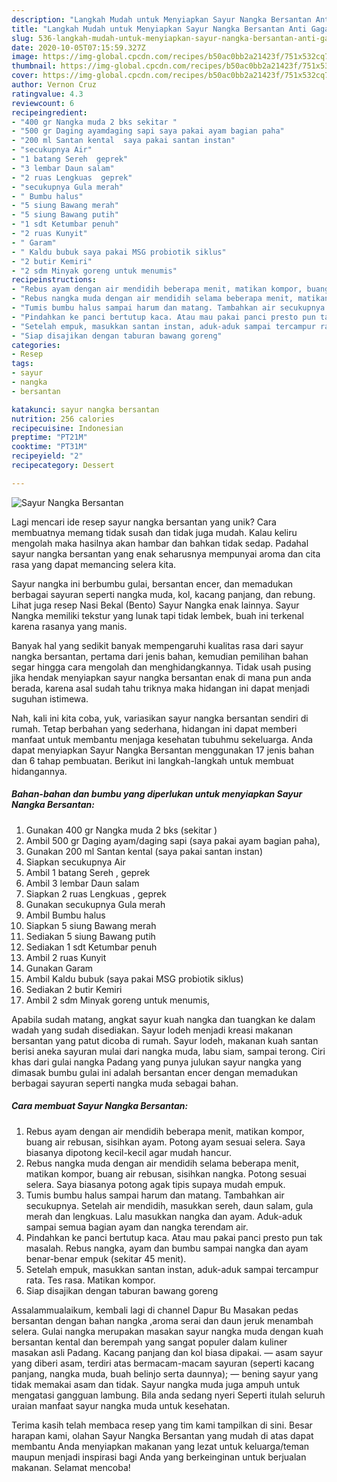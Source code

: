 ```yaml
---
description: "Langkah Mudah untuk Menyiapkan Sayur Nangka Bersantan Anti Gagal"
title: "Langkah Mudah untuk Menyiapkan Sayur Nangka Bersantan Anti Gagal"
slug: 536-langkah-mudah-untuk-menyiapkan-sayur-nangka-bersantan-anti-gagal
date: 2020-10-05T07:15:59.327Z
image: https://img-global.cpcdn.com/recipes/b50ac0bb2a21423f/751x532cq70/sayur-nangka-bersantan-foto-resep-utama.jpg
thumbnail: https://img-global.cpcdn.com/recipes/b50ac0bb2a21423f/751x532cq70/sayur-nangka-bersantan-foto-resep-utama.jpg
cover: https://img-global.cpcdn.com/recipes/b50ac0bb2a21423f/751x532cq70/sayur-nangka-bersantan-foto-resep-utama.jpg
author: Vernon Cruz
ratingvalue: 4.3
reviewcount: 6
recipeingredient:
- "400 gr Nangka muda 2 bks sekitar "
- "500 gr Daging ayamdaging sapi saya pakai ayam bagian paha"
- "200 ml Santan kental  saya pakai santan instan"
- "secukupnya Air"
- "1 batang Sereh  geprek"
- "3 lembar Daun salam"
- "2 ruas Lengkuas  geprek"
- "secukupnya Gula merah"
- " Bumbu halus"
- "5 siung Bawang merah"
- "5 siung Bawang putih"
- "1 sdt Ketumbar penuh"
- "2 ruas Kunyit"
- " Garam"
- " Kaldu bubuk saya pakai MSG probiotik siklus"
- "2 butir Kemiri"
- "2 sdm Minyak goreng untuk menumis"
recipeinstructions:
- "Rebus ayam dengan air mendidih beberapa menit, matikan kompor, buang air rebusan, sisihkan ayam. Potong ayam sesuai selera. Saya biasanya dipotong kecil-kecil agar mudah hancur."
- "Rebus nangka muda dengan air mendidih selama beberapa menit, matikan kompor, buang air rebusan, sisihkan nangka. Potong sesuai selera. Saya biasanya potong agak tipis supaya mudah empuk."
- "Tumis bumbu halus sampai harum dan matang. Tambahkan air secukupnya. Setelah air mendidih, masukkan sereh, daun salam, gula merah dan lengkuas. Lalu masukkan nangka dan ayam. Aduk-aduk sampai semua bagian ayam dan nangka terendam air."
- "Pindahkan ke panci bertutup kaca. Atau mau pakai panci presto pun tak masalah. Rebus nangka, ayam dan bumbu sampai nangka dan ayam benar-benar empuk (sekitar 45 menit)."
- "Setelah empuk, masukkan santan instan, aduk-aduk sampai tercampur rata. Tes rasa. Matikan kompor."
- "Siap disajikan dengan taburan bawang goreng"
categories:
- Resep
tags:
- sayur
- nangka
- bersantan

katakunci: sayur nangka bersantan 
nutrition: 256 calories
recipecuisine: Indonesian
preptime: "PT21M"
cooktime: "PT31M"
recipeyield: "2"
recipecategory: Dessert

---
```



![Sayur Nangka Bersantan](https://img-global.cpcdn.com/recipes/b50ac0bb2a21423f/751x532cq70/sayur-nangka-bersantan-foto-resep-utama.jpg)

Lagi mencari ide resep sayur nangka bersantan yang unik? Cara membuatnya memang tidak susah dan tidak juga mudah. Kalau keliru mengolah maka hasilnya akan hambar dan bahkan tidak sedap. Padahal sayur nangka bersantan yang enak seharusnya mempunyai aroma dan cita rasa yang dapat memancing selera kita.

Sayur nangka ini berbumbu gulai, bersantan encer, dan memadukan berbagai sayuran seperti nangka muda, kol, kacang panjang, dan rebung. Lihat juga resep Nasi Bekal (Bento) Sayur Nangka enak lainnya. Sayur Nangka memiliki tekstur yang lunak tapi tidak lembek, buah ini terkenal karena rasanya yang manis.

Banyak hal yang sedikit banyak mempengaruhi kualitas rasa dari sayur nangka bersantan, pertama dari jenis bahan, kemudian pemilihan bahan segar hingga cara mengolah dan menghidangkannya. Tidak usah pusing jika hendak menyiapkan sayur nangka bersantan enak di mana pun anda berada, karena asal sudah tahu triknya maka hidangan ini dapat menjadi suguhan istimewa.


Nah, kali ini kita coba, yuk, variasikan sayur nangka bersantan sendiri di rumah. Tetap berbahan yang sederhana, hidangan ini dapat memberi manfaat untuk membantu menjaga kesehatan tubuhmu sekeluarga. Anda dapat menyiapkan Sayur Nangka Bersantan menggunakan 17 jenis bahan dan 6 tahap pembuatan. Berikut ini langkah-langkah untuk membuat hidangannya.

<!--inarticleads1-->

##### Bahan-bahan dan bumbu yang diperlukan untuk menyiapkan Sayur Nangka Bersantan:

1. Gunakan 400 gr Nangka muda 2 bks (sekitar )
1. Ambil 500 gr Daging ayam/daging sapi (saya pakai ayam bagian paha),
1. Gunakan 200 ml Santan kental  (saya pakai santan instan)
1. Siapkan secukupnya Air
1. Ambil 1 batang Sereh , geprek
1. Ambil 3 lembar Daun salam
1. Siapkan 2 ruas Lengkuas , geprek
1. Gunakan secukupnya Gula merah
1. Ambil  Bumbu halus
1. Siapkan 5 siung Bawang merah
1. Sediakan 5 siung Bawang putih
1. Sediakan 1 sdt Ketumbar penuh
1. Ambil 2 ruas Kunyit
1. Gunakan  Garam
1. Ambil  Kaldu bubuk (saya pakai MSG probiotik siklus)
1. Sediakan 2 butir Kemiri
1. Ambil 2 sdm Minyak goreng untuk menumis,


Apabila sudah matang, angkat sayur kuah nangka dan tuangkan ke dalam wadah yang sudah disediakan. Sayur lodeh menjadi kreasi makanan bersantan yang patut dicoba di rumah. Sayur lodeh, makanan kuah santan berisi aneka sayuran mulai dari nangka muda, labu siam, sampai terong. Ciri khas dari gulai nangka Padang yang punya julukan sayur nangka yang dimasak bumbu gulai ini adalah bersantan encer dengan memadukan berbagai sayuran seperti nangka muda sebagai bahan. 

<!--inarticleads2-->

##### Cara membuat Sayur Nangka Bersantan:

1. Rebus ayam dengan air mendidih beberapa menit, matikan kompor, buang air rebusan, sisihkan ayam. Potong ayam sesuai selera. Saya biasanya dipotong kecil-kecil agar mudah hancur.
1. Rebus nangka muda dengan air mendidih selama beberapa menit, matikan kompor, buang air rebusan, sisihkan nangka. Potong sesuai selera. Saya biasanya potong agak tipis supaya mudah empuk.
1. Tumis bumbu halus sampai harum dan matang. Tambahkan air secukupnya. Setelah air mendidih, masukkan sereh, daun salam, gula merah dan lengkuas. Lalu masukkan nangka dan ayam. Aduk-aduk sampai semua bagian ayam dan nangka terendam air.
1. Pindahkan ke panci bertutup kaca. Atau mau pakai panci presto pun tak masalah. Rebus nangka, ayam dan bumbu sampai nangka dan ayam benar-benar empuk (sekitar 45 menit).
1. Setelah empuk, masukkan santan instan, aduk-aduk sampai tercampur rata. Tes rasa. Matikan kompor.
1. Siap disajikan dengan taburan bawang goreng


Assalammualaikum, kembali lagi di channel Dapur Bu Masakan pedas bersantan dengan bahan nangka ,aroma serai dan daun jeruk menambah selera. Gulai nangka merupakan masakan sayur nangka muda dengan kuah bersantan kental dan berempah yang sangat populer dalam kuliner masakan asli Padang. Kacang panjang dan kol biasa dipakai. — asam sayur yang diberi asam, terdiri atas bermacam-macam sayuran (seperti kacang panjang, nangka muda, buah belinjo serta daunnya); — bening sayur yang tidak memakai asam dan tidak. Sayur nangka muda juga ampuh untuk mengatasi gangguan lambung. Bila anda sedang nyeri Seperti itulah seluruh uraian manfaat sayur nangka muda untuk kesehatan. 

Terima kasih telah membaca resep yang tim kami tampilkan di sini. Besar harapan kami, olahan Sayur Nangka Bersantan yang mudah di atas dapat membantu Anda menyiapkan makanan yang lezat untuk keluarga/teman maupun menjadi inspirasi bagi Anda yang berkeinginan untuk berjualan makanan. Selamat mencoba!

